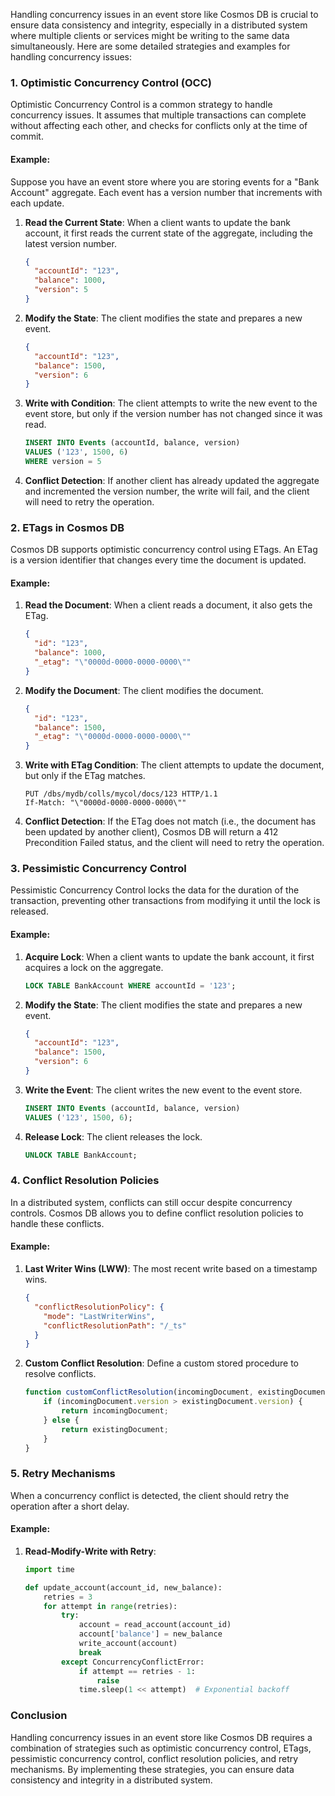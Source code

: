 Handling concurrency issues in an event store like Cosmos DB is crucial to ensure data consistency and integrity, especially in a distributed system where multiple clients or services might be writing to the same data simultaneously. Here are some detailed strategies and examples for handling concurrency issues:

### 1. **Optimistic Concurrency Control (OCC)**

Optimistic Concurrency Control is a common strategy to handle concurrency issues. It assumes that multiple transactions can complete without affecting each other, and checks for conflicts only at the time of commit.

#### Example:
Suppose you have an event store where you are storing events for a "Bank Account" aggregate. Each event has a version number that increments with each update.

1. **Read the Current State**: When a client wants to update the bank account, it first reads the current state of the aggregate, including the latest version number.
   ```json
   {
     "accountId": "123",
     "balance": 1000,
     "version": 5
   }
   ```

2. **Modify the State**: The client modifies the state and prepares a new event.
   ```json
   {
     "accountId": "123",
     "balance": 1500,
     "version": 6
   }
   ```

3. **Write with Condition**: The client attempts to write the new event to the event store, but only if the version number has not changed since it was read.
   ```sql
   INSERT INTO Events (accountId, balance, version)
   VALUES ('123', 1500, 6)
   WHERE version = 5
   ```

4. **Conflict Detection**: If another client has already updated the aggregate and incremented the version number, the write will fail, and the client will need to retry the operation.

### 2. **ETags in Cosmos DB**

Cosmos DB supports optimistic concurrency control using ETags. An ETag is a version identifier that changes every time the document is updated.

#### Example:
1. **Read the Document**: When a client reads a document, it also gets the ETag.
   ```json
   {
     "id": "123",
     "balance": 1000,
     "_etag": "\"0000d-0000-0000-0000\""
   }
   ```

2. **Modify the Document**: The client modifies the document.
   ```json
   {
     "id": "123",
     "balance": 1500,
     "_etag": "\"0000d-0000-0000-0000\""
   }
   ```

3. **Write with ETag Condition**: The client attempts to update the document, but only if the ETag matches.
   ```http
   PUT /dbs/mydb/colls/mycol/docs/123 HTTP/1.1
   If-Match: "\"0000d-0000-0000-0000\""
   ```

4. **Conflict Detection**: If the ETag does not match (i.e., the document has been updated by another client), Cosmos DB will return a 412 Precondition Failed status, and the client will need to retry the operation.

### 3. **Pessimistic Concurrency Control**

Pessimistic Concurrency Control locks the data for the duration of the transaction, preventing other transactions from modifying it until the lock is released.

#### Example:
1. **Acquire Lock**: When a client wants to update the bank account, it first acquires a lock on the aggregate.
   ```sql
   LOCK TABLE BankAccount WHERE accountId = '123';
   ```

2. **Modify the State**: The client modifies the state and prepares a new event.
   ```json
   {
     "accountId": "123",
     "balance": 1500,
     "version": 6
   }
   ```

3. **Write the Event**: The client writes the new event to the event store.
   ```sql
   INSERT INTO Events (accountId, balance, version)
   VALUES ('123', 1500, 6);
   ```

4. **Release Lock**: The client releases the lock.
   ```sql
   UNLOCK TABLE BankAccount;
   ```

### 4. **Conflict Resolution Policies**

In a distributed system, conflicts can still occur despite concurrency controls. Cosmos DB allows you to define conflict resolution policies to handle these conflicts.

#### Example:
1. **Last Writer Wins (LWW)**: The most recent write based on a timestamp wins.
   ```json
   {
     "conflictResolutionPolicy": {
       "mode": "LastWriterWins",
       "conflictResolutionPath": "/_ts"
     }
   }
   ```

2. **Custom Conflict Resolution**: Define a custom stored procedure to resolve conflicts.
   ```javascript
   function customConflictResolution(incomingDocument, existingDocument) {
       if (incomingDocument.version > existingDocument.version) {
           return incomingDocument;
       } else {
           return existingDocument;
       }
   }
   ```

### 5. **Retry Mechanisms**

When a concurrency conflict is detected, the client should retry the operation after a short delay.

#### Example:
1. **Read-Modify-Write with Retry**:
   ```python
   import time

   def update_account(account_id, new_balance):
       retries = 3
       for attempt in range(retries):
           try:
               account = read_account(account_id)
               account['balance'] = new_balance
               write_account(account)
               break
           except ConcurrencyConflictError:
               if attempt == retries - 1:
                   raise
               time.sleep(1 << attempt)  # Exponential backoff
   ```

### Conclusion
Handling concurrency issues in an event store like Cosmos DB requires a combination of strategies such as optimistic concurrency control, ETags, pessimistic concurrency control, conflict resolution policies, and retry mechanisms. By implementing these strategies, you can ensure data consistency and integrity in a distributed system.